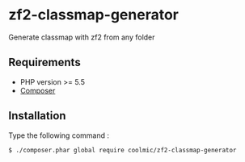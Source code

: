 # zf2-classmap-generator
Generate classmap with zf2 from any folder

## Requirements

* PHP version >= 5.5
* [Composer](https://getcomposer.org/download/)

## Installation

Type the following command :

```bash
$ ./composer.phar global require coolmic/zf2-classmap-generator
```
